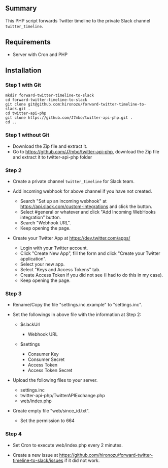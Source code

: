 ## Summary

This PHP script forwards Twitter timeline to the private Slack channel `twitter_timeline`.

## Requirements

- Server with Cron and PHP

## Installation

### Step 1 with Git

```shell
mkdir forward-twitter-timeline-to-slack
cd forward-twitter-timeline-to-slack
git clone git@github.com:hironozu/forward-twitter-timeline-to-slack.git .
cd twitter-api-php
git clone https://github.com/J7mbo/twitter-api-php.git .
cd ..
```

### Step 1 without Git

- Download the Zip file and extract it.
- Go to https://github.com/J7mbo/twitter-api-php, download the Zip file and extract it to twitter-api-php folder

### Step 2

- Create a private channel `twitter_timeline` for Slack team.

- Add incoming webhook for above channel if you have not created.

  + Search "Set up an incoming webhook" at https://api.slack.com/custom-integrations and click the button.
  + Select #general or whatever and click "Add Incoming WebHooks integration" button.
  + Search "Webhook URL".
  + Keep opening the page.

- Create your Twitter App at https://dev.twitter.com/apps/

  + Login with your Twitter account.
  + Click "Create New App", fill the form and click "Create your Twitter application".
  + Select your new app.
  + Select "Keys and Access Tokens" tab.
  + Create Access Token if you did not see (I had to do this in my case).
  + Keep opening the page.

### Step 3

- Rename/Copy the file "settings.inc.example" to "settings.inc".

- Set the followings in above file with the information at Step 2:

  + $slackUrl

    * Webhook URL

  + $settings

    * Consumer Key
    * Consumer Secret
    * Access Token
    * Access Token Secret

- Upload the following files to your server.

  + settings.inc
  + twitter-api-php/TwitterAPIExchange.php
  + web/index.php

- Create empty file "web/since_id.txt".

  + Set the permission to 664

### Step 4

- Set Cron to execute web/index.php every 2 minutes.

- Create a new issue at https://github.com/hironozu/forward-twitter-timeline-to-slack/issues if it did not work.
